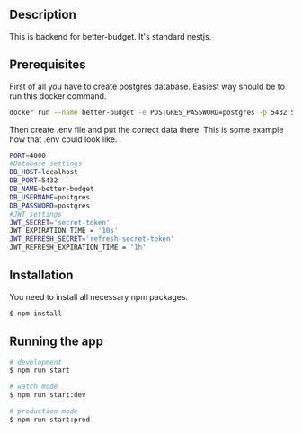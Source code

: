 ## Description

This is backend for better-budget. It's standard nestjs.

## Prerequisites
First of all you have to create postgres database. Easiest way should be to run this docker command.

```bash
docker run --name better-budget -e POSTGRES_PASSWORD=postgres -p 5432:5432 -d postgres
```

Then create .env file and put the correct data there. This is some example how that .env could look like.

```bash
PORT=4000
#Database settings
DB_HOST=localhost
DB_PORT=5432
DB_NAME=better-budget
DB_USERNAME=postgres
DB_PASSWORD=postgres
#JWT settings
JWT_SECRET='secret-token'
JWT_EXPIRATION_TIME = '10s'
JWT_REFRESH_SECRET='refresh-secret-token'
JWT_REFRESH_EXPIRATION_TIME = '1h'
```

## Installation
You need to install all necessary npm packages.

```bash
$ npm install
```

## Running the app

```bash
# development
$ npm run start

# watch mode
$ npm run start:dev

# production mode
$ npm run start:prod
```
